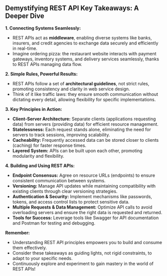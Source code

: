 ## Demystifying REST API Key Takeaways: A Deeper Dive


**1. Connecting Systems Seamlessly:**

* REST APIs act as **middleware**, enabling diverse systems like banks, insurers, and credit agencies to exchange data securely and efficiently in real-time.
* Imagine ordering pizza: the restaurant website interacts with payment gateways, inventory systems, and delivery services seamlessly, thanks to REST APIs managing data flow.

**2. Simple Rules, Powerful Results:**

* REST APIs follow a set of **architectural guidelines**, not strict rules, promoting consistency and clarity in web service design.
* Think of it like traffic laws: they ensure smooth communication without dictating every detail, allowing flexibility for specific implementations.

**3. Key Principles in Action:**

* **Client-Server Architecture:** Separate clients (applications requesting data) from servers (providing data) for efficient resource management.
* **Statelessness:** Each request stands alone, eliminating the need for servers to track sessions, improving scalability.
* **Cacheability:** Frequently accessed data can be stored closer to clients (caching) for faster response times.
* **Layered System:** APIs can be built upon each other, promoting modularity and flexibility.

**4. Building and Using REST APIs:**

* **Endpoint Consensus:** Agree on resource URLs (endpoints) to ensure consistent communication between systems.
* **Versioning:** Manage API updates while maintaining compatibility with existing clients through clear versioning strategies.
* **Authentication & Security:** Implement mechanisms like passwords, tokens, and access control lists to protect sensitive data.
* **Multiple Requests & Data Management:** Optimize API calls to avoid overloading servers and ensure the right data is requested and returned.
* **Tools for Success:** Leverage tools like Swagger for API documentation and Postman for testing and debugging.

**Remember:**

* Understanding REST API principles empowers you to build and consume them effectively.
* Consider these takeaways as guiding lights, not rigid constraints, to adapt to your specific needs.
* Continuously explore and experiment to gain mastery in the world of REST APIs!
